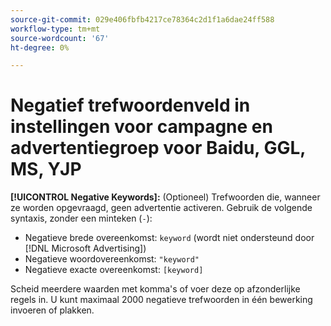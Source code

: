 ```yaml
---
source-git-commit: 029e406fbfb4217ce78364c2d1f1a6dae24ff588
workflow-type: tm+mt
source-wordcount: '67'
ht-degree: 0%

---
```

# Negatief trefwoordenveld in instellingen voor campagne en advertentiegroep voor Baidu, GGL, MS, YJP

**[!UICONTROL Negative Keywords]:** (Optioneel) Trefwoorden die, wanneer ze worden opgevraagd, geen advertentie activeren. Gebruik de volgende syntaxis, zonder een minteken (`-`):

* Negatieve brede overeenkomst: `keyword` (wordt niet ondersteund door [!DNL Microsoft Advertising])
* Negatieve woordovereenkomst: `"keyword"`
* Negatieve exacte overeenkomst: `[keyword]`

Scheid meerdere waarden met komma&#39;s of voer deze op afzonderlijke regels in. U kunt maximaal 2000 negatieve trefwoorden in één bewerking invoeren of plakken.
